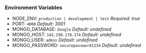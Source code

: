 ### Environment Variables

- NODE_ENV: `production | development | test` _Required: true_
- PORT: `4000` _Default: 3001_
- MONGO_DATABASE: `Google` _Default: undefined_
- MONGO_HOST: `142.250.178.174` _Default: undefined_
- MONGO_USER: `admin` _Default: undefined_
- MONGO_PASSWORD: `securepassword1234` _Default: undefined_